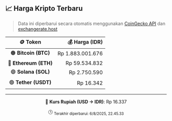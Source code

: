 

<!-- HARGA_KRIPTO -->
## 📈 Harga Kripto Terbaru

> Data ini diperbarui secara otomatis menggunakan [CoinGecko API](https://www.coingecko.com/) dan [exchangerate.host](https://exchangerate.host/)

<div align="center">

| 🪙 Token | 💰 Harga (IDR) |
|:------:|---------------:|
| 🟠 **Bitcoin (BTC)**   | Rp 1.883.001.676 |
| 🔵 **Ethereum (ETH)**  | Rp 59.534.832 |
| 🟣 **Solana (SOL)**    | Rp 2.750.590 |
| 🟢 **Tether (USDT)**   | Rp 16.342 |

---

💱 **Kurs Rupiah (USD → IDR)**: Rp 16.337

🕒 <sub>Terakhir diperbarui: 6/8/2025, 22.45.33</sub>

</div>
<!-- /HARGA_KRIPTO -->